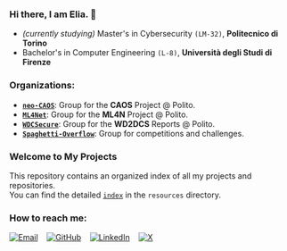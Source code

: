 <!--### Hi there 👋 -->
### Hi there, I am Elia. 👋

- *(currently studying)* Master's in Cybersecurity `(LM-32)`, **Politecnico di Torino**
- Bachelor's in Computer Engineering `(L-8)`, **Università degli Studi di Firenze**

### Organizations:

- [**`neo-CAOS`**](https://github.com/neo-CAOS): Group for the **CAOS** Project @ Polito.
- [**`ML4Net`**](https://github.com/ML4Net): Group for the **ML4N** Project @ Polito.
- [**`WDCSecure`**](https://github.com/WDCSecure): Group for the **WD2DCS** Reports @ Polito.
- [**`Spaghetti-Overflow`**](https://github.com/Spaghetti-Overflow): Group for competitions and challenges.

### Welcome to My Projects

This repository contains an organized index of all my projects and repositories.  
You can find the detailed [`index`](resources/index.md) in the `resources` directory.

### How to reach me:

[![Email](https://img.shields.io/badge/Email-Send-blue?logo=gmail)](mailto:elia.innocenti@studenti.polito.it) &nbsp;&nbsp;
[![GitHub](https://img.shields.io/badge/GitHub-Profile-informational?logo=github)](https://github.com/eliainnocenti) &nbsp;&nbsp;
[![LinkedIn](https://img.shields.io/badge/LinkedIn-Profile-blue?logo=linkedin)](https://www.linkedin.com/in/eliainnocenti) &nbsp;&nbsp;
[![X](https://img.shields.io/badge/X-Profile-blue?logo=x-twitter)](https://x.com/eliainnocenti)

<!--
**eliainnocenti/eliainnocenti** is a ✨ _special_ ✨ repository because its `README.md` (this file) appears on your GitHub profile.

Here are some ideas to get you started:

- 🔭 I’m currently working on ...
- 🌱 I’m currently learning ...
- 👯 I’m looking to collaborate on ...
- 🤔 I’m looking for help with ...
- 💬 Ask me about ...
- 📫 How to reach me: ...
- 😄 Pronouns: ...
- ⚡ Fun fact: ...
-->
